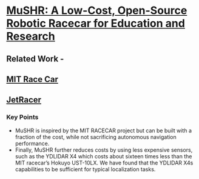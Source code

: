 # [MuSHR: A Low-Cost, Open-Source Robotic Racecar for Education and Research](https://arxiv.org/abs/1908.08031)

## Related Work - 
## [MIT Race Car](https://mit-racecar.github.io/)
## [JetRacer](https://developer.nvidia.com/embedded/community/jetson-projects)

### Key Points
- MuSHR is inspired by the MIT RACECAR project but can be built with a fraction of the cost, while not sacrificing autonomous navigation performance.
- Finally, MuSHR further reduces costs by using less expensive sensors, such as the YDLIDAR X4 which costs about sixteen times less than the MIT racecar’s Hokuyo UST-10LX. We have found that the YDLIDAR X4s capabilities to be sufficient for typical localization tasks.
